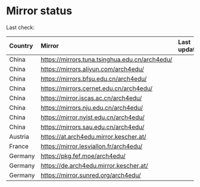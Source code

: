 <script src="./time.js"></script>
# Mirror status
Last check: <script type="text/javascript">localize(1734952682.3904653);</script>

|Country|Mirror|Last update|
|:------|:-----|:----------|
|China|https://mirrors.tuna.tsinghua.edu.cn/arch4edu/|<script type="text/javascript">localize(1734894777);</script>|
|China|https://mirrors.aliyun.com/arch4edu/|<script type="text/javascript">localize(1734894777);</script>|
|China|https://mirrors.bfsu.edu.cn/arch4edu/|<script type="text/javascript">localize(1734894777);</script>|
|China|https://mirrors.cernet.edu.cn/arch4edu/|<script type="text/javascript">localize(1734894777);</script>|
|China|https://mirror.iscas.ac.cn/arch4edu/|<script type="text/javascript">localize(1734894777);</script>|
|China|https://mirrors.nju.edu.cn/arch4edu/|<script type="text/javascript">localize(1734849478);</script>|
|China|https://mirror.nyist.edu.cn/arch4edu/|<script type="text/javascript">localize(1734894777);</script>|
|China|https://mirrors.sau.edu.cn/arch4edu/|<script type="text/javascript">localize(1731653531);</script>|
|Austria|https://at.arch4edu.mirror.kescher.at/|<script type="text/javascript">localize(1734938118);</script>|
|France|https://mirror.lesviallon.fr/arch4edu/|<script type="text/javascript">localize(1734894777);</script>|
|Germany|https://pkg.fef.moe/arch4edu/|<script type="text/javascript">localize(1734938118);</script>|
|Germany|https://de.arch4edu.mirror.kescher.at/|<script type="text/javascript">localize(1734938118);</script>|
|Germany|https://mirror.sunred.org/arch4edu/|<script type="text/javascript">localize(1734938118);</script>|

<script src="./tablefilter/tablefilter.js"></script>
<script src="./table.js"></script>